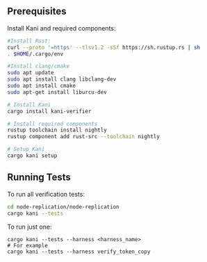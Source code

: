 ## Prerequisites

Install Kani and required components:


```bash
#Install Rust:
curl --proto '=https' --tlsv1.2 -sSf https://sh.rustup.rs | sh
. $HOME/.cargo/env

#Install clang/cmake
sudo apt update
sudo apt install clang libclang-dev
sudo apt install cmake
sudo apt-get install liburcu-dev

# Install Kani
cargo install kani-verifier

# Install required components
rustup toolchain install nightly
rustup component add rust-src --toolchain nightly

# Setup Kani
cargo kani setup
```

## Running Tests

To run all verification tests:

```bash
cd node-replication/node-replication
cargo kani --tests
```

To run just one:
```
cargo kani --tests --harness <harness_name>
# For example
cargo kani --tests --harness verify_token_copy
```